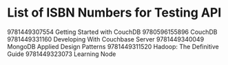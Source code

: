 List of ISBN Numbers for Testing API
====================================

9781449307554	Getting Started with CouchDB
9780596155896	CouchDB
9781449331160	Developing With Couchbase Server
9781449340049	MongoDB Applied Design Patterns
9781449311520	Hadoop: The Definitive Guide
9781449323073	Learning Node
